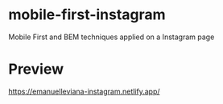 # mobile-first-instagram
Mobile First and BEM techniques applied on a Instagram page

# Preview
https://emanuelleviana-instagram.netlify.app/
